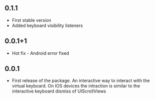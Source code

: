 ## 0.1.1
* First stable version
* Added keyboard visibility listeners

## 0.0.1+1

* Hot fix - Android error fixed

## 0.0.1

* First release of the package. 
An interactive way to interact with the virtual keyboard. 
On IOS devices the intraction is similar to the interactive keyboard dismiss of UIScrollViews 
